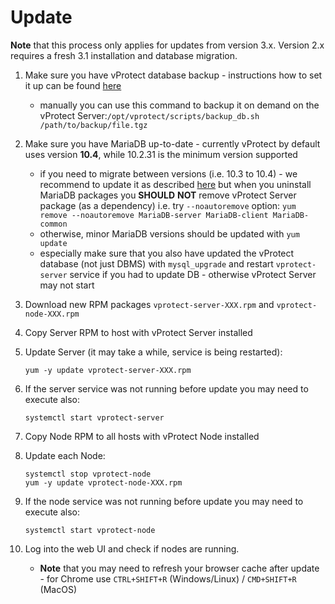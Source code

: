 # Update

**Note** that this process only applies for updates from version 3.x. Version 2.x requires a fresh 3.1 installation and database migration.

1. Make sure you have vProtect database backup - instructions how to set it up can be found [here](initial_config/vprotect-db-backup.md)
   * manually you can use this command to backup it on demand on the vProtect Server:`/opt/vprotect/scripts/backup_db.sh /path/to/backup/file.tgz`
2. Make sure you have MariaDB up-to-date - currently vProtect by default uses version **10.4**, while 10.2.31 is the minimum version supported
   * if you need to migrate between versions \(i.e. 10.3 to 10.4\) - we recommend to update it as described [here](https://mariadb.com/kb/en/upgrading-from-mariadb-103-to-mariadb-104) but when you uninstall MariaDB packages you **SHOULD** **NOT** remove vProtect Server package \(as a dependency\) i.e. try `--noautoremove` option: `yum remove --noautoremove MariaDB-server MariaDB-client MariaDB-common`
   * otherwise, minor MariaDB versions should be updated with `yum update`
   * especially make sure that you also have updated the vProtect database \(not just DBMS\) with `mysql_upgrade` and restart `vprotect-server` service if you had to update DB - otherwise vProtect Server may not start
3. Download new RPM packages `vprotect-server-XXX.rpm` and `vprotect-node-XXX.rpm`
4. Copy Server RPM to host with vProtect Server installed
5. Update Server \(it may take a while, service is being restarted\):

   ```text
   yum -y update vprotect-server-XXX.rpm
   ```

6. If the server service was not running before update you may need to execute also:

   ```text
   systemctl start vprotect-server
   ```

7. Copy Node RPM to all hosts with vProtect Node installed
8. Update each Node:

   ```text
   systemctl stop vprotect-node
   yum -y update vprotect-node-XXX.rpm
   ```

9. If the node service was not running before update you may need to execute also:

   ```text
   systemctl start vprotect-node
   ```

10. Log into the web UI and check if nodes are running.
    * **Note** that you may need to refresh your browser cache after update - for Chrome use `CTRL+SHIFT+R` \(Windows/Linux\) / `CMD+SHIFT+R` \(MacOS\)


